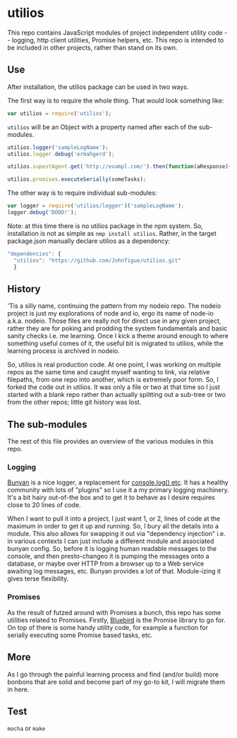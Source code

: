 # utilios

This repo contains JavaScript modules of project independent utility code -- logging, http client utilities,
Promise helpers, etc. This repo is intended to be included in other projects, rather than stand on its own.

## Use
After installation, the utilios package can be used in two ways.

The first way is to require the whole thing. That would look something like:  
```javascript
var utilios = require('utilios');
```
`utilios` will be an Object with a property named after each of the sub-modules.
```JavaScript
utilios.logger('sampleLogName');
utilios.logger.debug('ermahgerd');

utilios.supestAgent.get('http://exampl.com/').then(function(aResponse){});

utilios.promises.executeSerially(someTasks);
```

The other way is to require individual sub-modules:
```JAVASCRIPT
var logger = require('utilios/logger')('sampleLogName');
logger.debug('DOOD!');
```

Note: at this time there is no utilios package in the npm system. So, installation
is not as simple as `nmp install utilios`. Rather, in the target package.json manually 
declare utilios as a dependency:
```javascript
"dependencies": {
  "utilios": "https://github.com/JohnTigue/utilios.git"
  }
```

## History
'Tis a silly name, continuing the pattern from my nodeio repo. The nodeio project 
is just my explorations of node and io, ergo its name of node-io a.k.a. nodeio. Those
files are really not for direct use in any given project, rather they are for poking
and prodding the system fundamentals and basic sanity checks i.e. me learning. Once
I kick a theme around enough to where something useful comes of it, the useful bit
is migrated to utilios, while the learning process is archived in nodeio.

So, utilios is real production code. At one point, I was working on multiple repos
as the same time and caught myself wanting to link, via relative filepaths, from one
repo into another, which is extremely poor form. So, I forked the code out in
utilios. It was only a file or two at that time so I just started with a blank
repo rather than actually splitting out a sub-tree or two from the other repos; little
git history was lost.

## The sub-modules
The rest of this file provides an overview of the various modules in this repo.

### Logging
[Bunyan](https://github.com/trentm/node-bunyan) is a nice logger, a replacement for [console.log() etc](https://nodejs.org/docs/latest/api/all.html#all_console_1).
It has a healthy community with lots of "plugins" so I use it a my primary logging 
machinery. It's a bit hairy out-of-the box and to get it to behave as I desire
requires close to 20 lines of code. 

When I want to pull it into a project, I just want 1, or 2, lines of code at the maximum
in order to get it up and running. So, I bury all the details into a module. This also allows
for swapping it out via "dependency injection" i.e. in various contexts I can just
include a different module and associated bunyan config. So, before it is logging
human readable messages to the console, and then presto-changeo it is pumping the messages
onto a database, or maybe over HTTP from a browser up to a Web service awaiting log
messages, etc. Bunyan provides a lot of that. Module-izing it gives terse flexibility.

### Promises
As the result of futzed around with Promises a bunch, this repo has some utilities related to 
Promises. Firstly, [Bluebird](https://github.com/petkaantonov/bluebird) is the
Promise library to go for. On top of there is some handy utility code, for example
a function for serially executing some Promise based tasks, etc.

## More
As I go through the painful learning process and find (and/or build) more bonbons that are solid and
become part of my go-to kit, I will migrate them in here.

## Test
`mocha` or `make`





